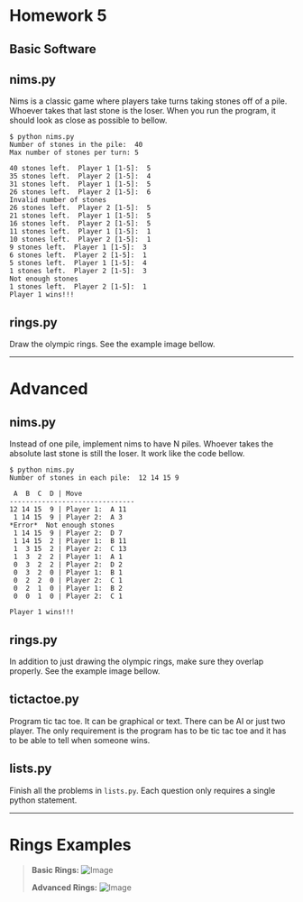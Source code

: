 Homework 5
===================
Basic Software
-------------------

## nims.py
Nims is a classic game where players take turns taking stones off of a pile.  Whoever takes that last stone is the loser.  When you run the program, it should look as close as possible to bellow.

```
$ python nims.py
Number of stones in the pile:  40
Max number of stones per turn: 5

40 stones left.  Player 1 [1-5]:  5
35 stones left.  Player 2 [1-5]:  4
31 stones left.  Player 1 [1-5]:  5
26 stones left.  Player 2 [1-5]:  6
Invalid number of stones
26 stones left.  Player 2 [1-5]:  5
21 stones left.  Player 1 [1-5]:  5
16 stones left.  Player 2 [1-5]:  5
11 stones left.  Player 1 [1-5]:  1
10 stones left.  Player 2 [1-5]:  1
9 stones left.  Player 1 [1-5]:  3
6 stones left.  Player 2 [1-5]:  1
5 stones left.  Player 1 [1-5]:  4
1 stones left.  Player 2 [1-5]:  3
Not enough stones
1 stones left.  Player 2 [1-5]:  1
Player 1 wins!!!
```

## rings.py
Draw the olympic rings. See the example image bellow.


----

# Advanced

## nims.py
Instead of one pile, implement nims to have N piles.  Whoever takes the absolute last stone is still the loser.  It work like the code bellow.

```
$ python nims.py
Number of stones in each pile:  12 14 15 9

 A  B  C  D | Move
-------------------------------
12 14 15  9 | Player 1:  A 11
 1 14 15  9 | Player 2:  A 3
*Error*  Not enough stones
 1 14 15  9 | Player 2:  D 7
 1 14 15  2 | Player 1:  B 11
 1  3 15  2 | Player 2:  C 13
 1  3  2  2 | Player 1:  A 1
 0  3  2  2 | Player 2:  D 2
 0  3  2  0 | Player 1:  B 1
 0  2  2  0 | Player 2:  C 1
 0  2  1  0 | Player 1:  B 2
 0  0  1  0 | Player 2:  C 1

Player 1 wins!!!
```

## rings.py
In addition to just drawing the olympic rings, make sure they overlap properly.  See the example image bellow.


## tictactoe.py
Program tic tac toe.  It can be graphical or text.  There can be AI or just two player.  The only requirement is the program has to be tic tac toe and it has to be able to tell when someone wins.


## lists.py
Finish all the problems in `lists.py`.  Each question only requires a single python statement.

----

# Rings Examples
> **Basic Rings:**
> ![Image](https://github.com/HampshireCS/CS112-Spring2012/raw/master/hw05/example_rings_basic.png)
>
> **Advanced Rings:**
> ![Image](https://github.com/HampshireCS/CS112-Spring2012/raw/master/hw05/example_rings_adv.png)
